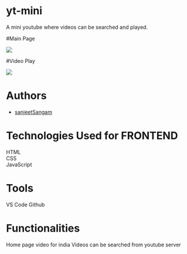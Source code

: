 # yt-mini
A mini youtube where videos can be searched and played.

#Main Page

<img src="https://pbs.twimg.com/media/FS5TTjZVIAEU-4_?format=jpg&name=large"></img>

#Video Play

<img src="https://pbs.twimg.com/media/FS5TTlaVUAElCcI?format=jpg&name=large"></img>

# Authors
- [sanjeetSangam](https://github.com/sanjeetSangam)


# Technologies Used for FRONTEND
HTML <br/>
CSS <br/>
JavaScript <br/>


# Tools
VS Code
Github

# Functionalities
Home page video for india
Videos can be searched from youtube server

